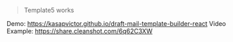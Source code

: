 > Template5 works 

Demo: https://kasapvictor.github.io/draft-mail-template-builder-react
Video Example: https://share.cleanshot.com/6q62C3XW